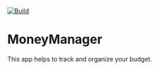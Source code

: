 [![Build](https://github.com/siriak/MoneyManager/workflows/Build/badge.svg)](https://github.com/siriak/MoneyManager/actions)

# MoneyManager
This app helps to track and organize your budget.

